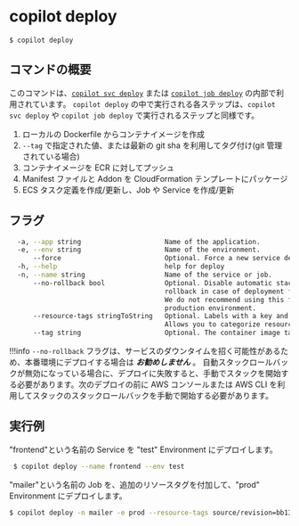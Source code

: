# copilot deploy
```
$ copilot deploy
```

## コマンドの概要 

このコマンドは、[`copilot svc deploy`](../commands/svc-deploy.ja.md) または [`copilot job deploy`](../commands/job-deploy.ja.md) の内部で利用されています。
`copilot deploy` の中で実行される各ステップは、`copilot svc deploy` や `copilot job deploy` で実行されるステップと同様です。

1. ローカルの Dockerfile からコンテナイメージを作成
2. `--tag` で指定された値、または最新の git sha を利用してタグ付け(git 管理されている場合)
3. コンテナイメージを ECR に対してプッシュ
4. Manifest ファイルと Addon を CloudFormation テンプレートにパッケージ
5. ECS タスク定義を作成/更新し、Job や Service を作成/更新

## フラグ

```bash
  -a, --app string                     Name of the application.
  -e, --env string                     Name of the environment.
      --force                          Optional. Force a new service deployment using the existing image.
  -h, --help                           help for deploy
  -n, --name string                    Name of the service or job.
      --no-rollback bool               Optional. Disable automatic stack
                                       rollback in case of deployment failure.
                                       We do not recommend using this flag for a
                                       production environment.
      --resource-tags stringToString   Optional. Labels with a key and value separated by commas.
                                       Allows you to categorize resources. (default [])
      --tag string                     Optional. The container image tag.
```

!!!info
`--no-rollback` フラグは、サービスのダウンタイムを招く可能性があるため、本番環境にデプロイする場合は ***お勧めしません*** 。
自動スタックロールバックが無効になっている場合に、デプロイに失敗すると、手動でスタックを開始する必要があります。次のデプロイの前に AWS コンソールまたは AWS CLI を利用してスタックのスタックロールバックを手動で開始する必要があります。

## 実行例

"frontend"という名前の Service を "test" Environment にデプロイします。
```bash
 $ copilot deploy --name frontend --env test
```

"mailer"という名前の Job を、追加のリソースタグを付加して、"prod" Environment にデプロイします。
```bash
$ copilot deploy -n mailer -e prod --resource-tags source/revision=bb133e7,deployment/initiator=manual
```

